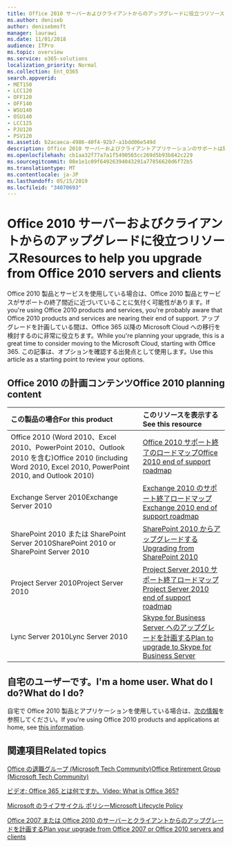 ```yaml
---
title: Office 2010 サーバーおよびクライアントからのアップグレードに役立つリソース
ms.author: deniseb
author: denisebmsft
manager: laurawi
ms.date: 11/01/2018
audience: ITPro
ms.topic: overview
ms.service: o365-solutions
localization_priority: Normal
ms.collection: Ent_O365
search.appverid:
- MET150
- LCC120
- OFF120
- OFF140
- WSU140
- OSU140
- LCC125
- PJU120
- PSV120
ms.assetid: b2acaeca-4986-40f4-92b7-a1bdd06e549d
description: Office 2010 サーバーおよびクライアントアプリケーションのサポートは間もなく終了し、カスタムサポート契約は利用できません。 今すぐアップグレードの計画を開始するには、この記事をご利用ください。
ms.openlocfilehash: cb1aa32f77a7a1f5490565cc269d5b93b842c229
ms.sourcegitcommit: 08e1e1c09f64926394043291a77856620d6f72b5
ms.translationtype: MT
ms.contentlocale: ja-JP
ms.lasthandoff: 05/15/2019
ms.locfileid: "34070693"
---
```

# <a name="resources-to-help-you-upgrade-from-office-2010-servers-and-clients"></a><span data-ttu-id="2be18-104">Office 2010 サーバーおよびクライアントからのアップグレードに役立つリソース</span><span class="sxs-lookup"><span data-stu-id="2be18-104">Resources to help you upgrade from Office 2010 servers and clients</span></span>

<span data-ttu-id="2be18-105">Office 2010 製品とサービスを使用している場合は、Office 2010 製品とサービスがサポートの終了間近に近づいていることに気付く可能性があります。</span><span class="sxs-lookup"><span data-stu-id="2be18-105">If you're using Office 2010 products and services, you're probably aware that Office 2010 products and services are nearing their end of support.</span></span> <span data-ttu-id="2be18-106">アップグレードを計画している間は、Office 365 以降の Microsoft Cloud への移行を検討するのに非常に役立ちます。</span><span class="sxs-lookup"><span data-stu-id="2be18-106">While you're planning your upgrade, this is a great time to consider moving to the Microsoft Cloud, starting with Office 365.</span></span> <span data-ttu-id="2be18-107">この記事は、オプションを確認する出発点として使用します。</span><span class="sxs-lookup"><span data-stu-id="2be18-107">Use this article as a starting point to review your options.</span></span>
      
## <a name="office-2010-planning-content"></a><span data-ttu-id="2be18-108">Office 2010 の計画コンテンツ</span><span class="sxs-lookup"><span data-stu-id="2be18-108">Office 2010 planning content</span></span>
  
|<span data-ttu-id="2be18-109">**この製品の場合**</span><span class="sxs-lookup"><span data-stu-id="2be18-109">**For this product**</span></span>|<span data-ttu-id="2be18-110">**このリソースを表示する**</span><span class="sxs-lookup"><span data-stu-id="2be18-110">**See this resource**</span></span>|
|:-----|:-----|
|<span data-ttu-id="2be18-111">Office 2010 (Word 2010、Excel 2010、PowerPoint 2010、Outlook 2010 を含む)</span><span class="sxs-lookup"><span data-stu-id="2be18-111">Office 2010 (including Word 2010, Excel 2010, PowerPoint 2010, and Outlook 2010)</span></span>  <br/> |[<span data-ttu-id="2be18-112">Office 2010 サポート終了のロードマップ</span><span class="sxs-lookup"><span data-stu-id="2be18-112">Office 2010 end of support roadmap</span></span>](https://docs.microsoft.com/DeployOffice/office-2010-end-support-roadmap) <br/> |
|<span data-ttu-id="2be18-113">Exchange Server 2010</span><span class="sxs-lookup"><span data-stu-id="2be18-113">Exchange Server 2010</span></span>  <br/> |[<span data-ttu-id="2be18-114">Exchange 2010 のサポート終了ロードマップ</span><span class="sxs-lookup"><span data-stu-id="2be18-114">Exchange 2010 end of support roadmap</span></span>](exchange-2010-end-of-support.md) <br/> |
|<span data-ttu-id="2be18-115">SharePoint 2010 または SharePoint Server 2010</span><span class="sxs-lookup"><span data-stu-id="2be18-115">SharePoint 2010 or SharePoint Server 2010</span></span>  <br/> |[<span data-ttu-id="2be18-116">SharePoint 2010 からアップグレードする</span><span class="sxs-lookup"><span data-stu-id="2be18-116">Upgrading from SharePoint 2010</span></span>](upgrade-from-sharepoint-2010.md) <br/> |
|<span data-ttu-id="2be18-117">Project Server 2010</span><span class="sxs-lookup"><span data-stu-id="2be18-117">Project Server 2010</span></span> <br/> | [<span data-ttu-id="2be18-118">Project Server 2010 サポート終了ロードマップ</span><span class="sxs-lookup"><span data-stu-id="2be18-118">Project Server 2010 end of support roadmap</span></span>](project-server-2010-end-of-support.md) <br/> |
|<span data-ttu-id="2be18-119">Lync Server 2010</span><span class="sxs-lookup"><span data-stu-id="2be18-119">Lync Server 2010</span></span> <br/> | [<span data-ttu-id="2be18-120">Skype for Business Server へのアップグレードを計画する</span><span class="sxs-lookup"><span data-stu-id="2be18-120">Plan to upgrade to Skype for Business Server</span></span>](https://docs.microsoft.com/skypeforbusiness/plan-your-deployment/upgrade) <br/> |
    
## <a name="im-a-home-user-what-do-i-do"></a><span data-ttu-id="2be18-121">自宅のユーザーです。</span><span class="sxs-lookup"><span data-stu-id="2be18-121">I'm a home user.</span></span> <span data-ttu-id="2be18-122">What do I do?</span><span class="sxs-lookup"><span data-stu-id="2be18-122">What do I do?</span></span>

<span data-ttu-id="2be18-123">自宅で Office 2010 製品とアプリケーションを使用している場合は、[次の情報](plan-upgrade-previous-versions-office.md#im-a-home-user-what-do-i-do)を参照してください。</span><span class="sxs-lookup"><span data-stu-id="2be18-123">If you're using Office 2010 products and applications at home, see [this information](plan-upgrade-previous-versions-office.md#im-a-home-user-what-do-i-do).</span></span>

## <a name="related-topics"></a><span data-ttu-id="2be18-124">関連項目</span><span class="sxs-lookup"><span data-stu-id="2be18-124">Related topics</span></span>

[<span data-ttu-id="2be18-125">Office の退職グループ (Microsoft Tech Community)</span><span class="sxs-lookup"><span data-stu-id="2be18-125">Office Retirement Group (Microsoft Tech Community)</span></span>](https://go.microsoft.com/fwlink/?linkid=842065)
  
[<span data-ttu-id="2be18-126">ビデオ: Office 365 とは何ですか。</span><span class="sxs-lookup"><span data-stu-id="2be18-126">Video: What is Office 365?</span></span>](https://support.office.com/article/847caf12-2589-452c-8aca-1c009797678b.aspx)
  
[<span data-ttu-id="2be18-127">Microsoft のライフサイクル ポリシー</span><span class="sxs-lookup"><span data-stu-id="2be18-127">Microsoft Lifecycle Policy</span></span>](https://go.microsoft.com/fwlink/?linkid=865200)

[<span data-ttu-id="2be18-128">Office 2007 または Office 2010 のサーバーとクライアントからのアップグレードを計画する</span><span class="sxs-lookup"><span data-stu-id="2be18-128">Plan your upgrade from Office 2007 or Office 2010 servers and clients</span></span>](plan-upgrade-previous-versions-office.md)

